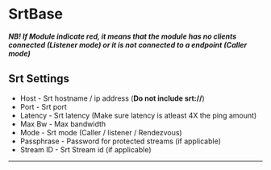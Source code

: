 # SrtBase

***NB! If Module indicate red, it means that the module has no clients connected (Listener mode) or it is not connected to a endpoint (Caller mode)***

## Srt Settings 
* Host - Srt hostname / ip address (<b>Do not include srt://</b>)
* Port - Srt port 
* Latency - Srt latency (Make sure latency is atleast 4X the ping amount)
* Max Bw - Max bandwidth
* Mode - Srt mode (Caller / listener / Rendezvous)
* Passphrase - Password for protected streams (if applicable)
* Stream ID - Srt Stream id (if applicable)

---